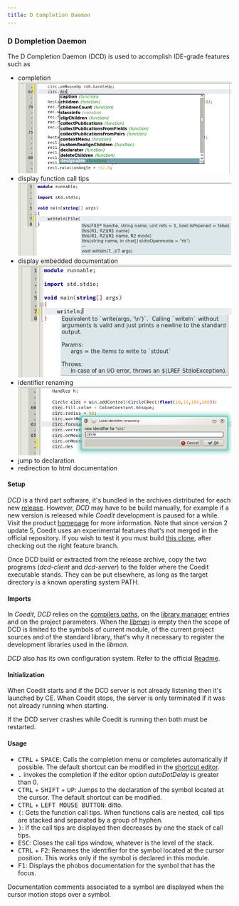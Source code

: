 ```yaml
---
title: D Completion Daemon
---
```


### D Dompletion Daemon

The D Completion Daemon (DCD) is used to accomplish IDE-grade features such as

- completion
![](img/dcd_completion.png)
- display function call tips
![](img/dcd_call_tips.png)
- display embedded documentation
![](img/dcd_ddoc.png)
- identifier renaming
![](img/dcd_renaming.png)
- jump to declaration
- redirection to html documentation

#### Setup

_DCD_ is a third part software, it's bundled in the archives distributed for each new [release](https://github.com/BBasile/Coedit/releases).
However, _DCD_ may have to be build manually, for example if a new version is released while _Coedit_ development is paused for a while.
Visit the product [homepage](https://github.com/Hackerpilot/DCD) for more information.
Note that since version 2 update 5, Coedit uses an experimental features that's not merged in the official repository.
If you wish to test it you must build [this clone](https://github.com/BBasile/DCD/tree/reboot-localusage), after checking out the right feature branch.

Once DCD build or extracted from the release archive, copy the two programs (_dcd-client_ and _dcd-server_) to the folder where the Coedit executable stands.
They can be put elsewhere, as long as the target directory is a known operating system PATH.

#### Imports

In _Coedit_, _DCD_ relies on the [compilers paths](options_compilers_paths), on the [library manager](widgets_library_manager) entries and on the project parameters. When the [_libman_](widgets_library_manager) is empty then the scope of DCD is limited to the symbols of current module, of the current project sources and of the standard library, that's why it necessary to register the development libraries used in the _libman_.

_DCD_ also has its own configuration system. Refer to the official [Readme](https://github.com/Hackerpilot/DCD#configuration-files).

#### Initialization

When Coedit starts and if the DCD server is not already listening then it's launched by CE.
When Coedit stops, the server is only terminated if it was not already running when starting.

If the DCD server crashes while Coedit is running then both must be restarted.

#### Usage

- <kbd>CTRL</kbd> + <kbd>SPACE</kbd>: Calls the completion menu or completes automatically if possible. The default shortcut can be modified in the [shortcut editor](options_shortcuts_editor).
- <kbd>.</kbd> invokes the completion if the editor option _autoDotDelay_ is greater than 0.
- <kbd>CTRL</kbd> + <kbd>SHIFT</kbd> + <kbd>UP</kbd>: Jumps to the declaration of the symbol located at the cursor. The default shortcut can be modified.
- <kbd>CTRL</kbd> + <kbd>LEFT MOUSE BUTTON</kbd>: ditto.
- <kbd>(</kbd>: Gets the function call tips. When functions calls are nested, call tips are stacked and separated by a group of hyphen.
- <kbd>)</kbd>: If the call tips are displayed then decreases by one the stack of call tips.
- <kbd>ESC</kbd>: Closes the call tips window, whatever is the level of the stack.
- <kbd>CTRL</kbd> + <kbd>F2</kbd>: Renames the identifier for the symbol located at the cursor position. This works only if the symbol is declared in this module.
- <kbd>F1</kbd>: Displays the phobos documentation for the symbol that has the focus.

Documentation comments associated to a symbol are displayed when the cursor motion stops over a symbol.